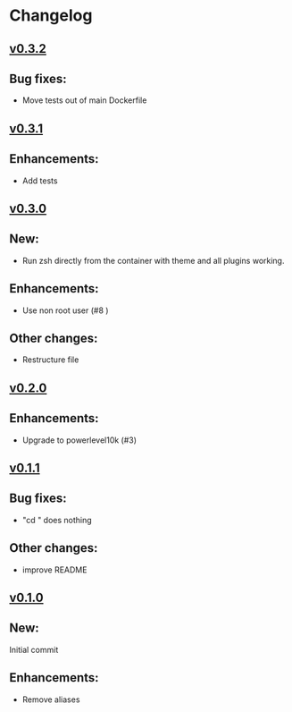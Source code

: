 # Changelog



## [v0.3.2](https://github.com/aifrak/oh-my-zsh-docker/releases/tag/v0.3.2)

## Bug fixes:
- Move tests out of main Dockerfile


## [v0.3.1](https://github.com/aifrak/oh-my-zsh-docker/releases/tag/v0.3.1)

## Enhancements:
- Add tests



## [v0.3.0](https://github.com/aifrak/oh-my-zsh-docker/releases/tag/v0.3.0)

## New:
- Run zsh directly from the container with theme and all plugins working.

## Enhancements:
- Use non root user (#8 )

## Other changes:
- Restructure file



## [v0.2.0](https://github.com/aifrak/oh-my-zsh-docker/releases/tag/v0.2.0)

## Enhancements:
- Upgrade to powerlevel10k (#3)



## [v0.1.1](https://github.com/aifrak/oh-my-zsh-docker/releases/tag/v0.1.1)

## Bug fixes:
- "cd <tab>" does nothing

## Other changes:
- improve README



## [v0.1.0](https://github.com/aifrak/oh-my-zsh-docker/releases/tag/v0.1.0)

## New:
Initial commit

## Enhancements:
- Remove aliases
